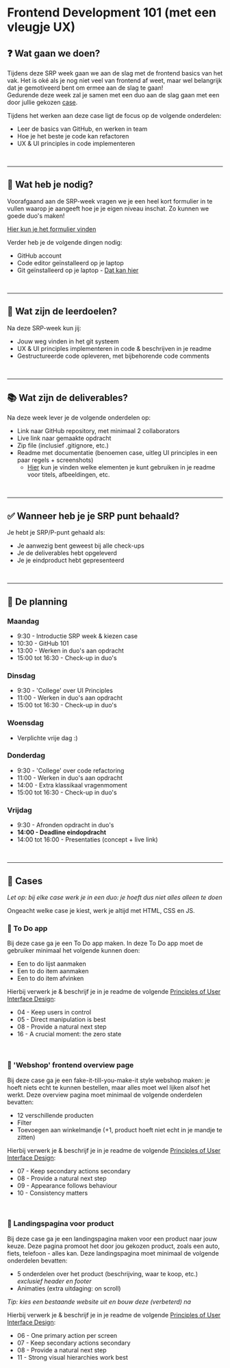 # Frontend Development 101 (met een vleugje UX)

<!------------ nieuw onderdeel ------------>

## :question: Wat gaan we doen?
Tijdens deze SRP week gaan we aan de slag met de frontend basics van het vak. Het is oké als je nog niet veel van frontend af weet, maar wel belangrijk dat je gemotiveerd bent om ermee aan de slag te gaan!  
Gedurende deze week zal je samen met een duo aan de slag gaan met een door jullie 
gekozen [case](#open_file_folder-Cases).

Tijdens het werken aan deze case ligt de focus op de volgende onderdelen:
- Leer de basics van GitHub, en werken in team
- Hoe je het beste je code kan refactoren
- UX & UI principles in code implementeren

</br>

---
<!------------ nieuw onderdeel ------------>

## :handbag: Wat heb je nodig?
Voorafgaand aan de SRP-week vragen we je een heel kort formulier in te vullen 
waarop je aangeeft hoe je je eigen niveau inschat. Zo kunnen we goede duo's maken!  

[Hier kun je het formulier vinden](https://github.com/lisaoude/frontend-dev-101/tree/main/formulier)  

Verder heb je de volgende dingen nodig:
- GitHub account
- Code editor geïnstalleerd op je laptop
- Git geïnstalleerd op je laptop - [Dat kan hier](https://git-scm.com/downloads)
</br>

---

<!------------ nieuw onderdeel ------------>

## :rocket: Wat zijn de leerdoelen?
Na deze SRP-week kun jij:  
- Jouw weg vinden in het git systeem
- UX & UI principles implementeren in code & beschrijven in je readme
- Gestructureerde code opleveren, met bijbehorende code comments


</br>

---

<!------------ nieuw onderdeel ------------>

## :books: Wat zijn de deliverables?
Na deze week lever je de volgende onderdelen op:  
- Link naar GitHub repository, met minimaal 2 collaborators
- Live link naar gemaakte opdracht
- Zip file (inclusief .gitignore, etc.)
- Readme met documentatie (benoemen case, uitleg UI principles in een paar regels + screenshots)
  - [Hier](https://www.markdownguide.org/cheat-sheet/) kun je vinden welke elementen je kunt gebruiken in je readme voor titels, afbeeldingen, etc.


</br>

---

<!------------ nieuw onderdeel ------------>

## :white_check_mark: Wanneer heb je je SRP punt behaald?
Je hebt je SRP/P-punt gehaald als:  
- Je aanwezig bent geweest bij alle check-ups
- Je de deliverables hebt opgeleverd
- Je je eindproduct hebt gepresenteerd


</br>

---

<!------------ nieuw onderdeel ------------>

## :memo: De planning
### Maandag
- 9:30 - Introductie SRP week & kiezen case
- 10:30 - GitHub 101 
- 13:00 - Werken in duo's aan opdracht
- 15:00 tot 16:30 - Check-up in duo's

### Dinsdag
- 9:30 - 'College' over UI Principles
- 11:00 - Werken in duo's aan opdracht
- 15:00 tot 16:30 - Check-up in duo's

### Woensdag
- Verplichte vrije dag :)

### Donderdag
- 9:30 - 'College' over code refactoring 
- 11:00 - Werken in duo's aan opdracht
- 14:00 - Extra klassikaal vragenmoment
- 15:00 tot 16:30 - Check-up in duo's

### Vrijdag
- 9:30 - Afronden opdracht in duo's
- **14:00 - Deadline eindopdracht**
- 14:00 tot 16:00 - Presentaties (concept + live link)


</br>

---
<!------------ nieuw onderdeel ------------>

## :open_file_folder: Cases
_Let op: bij elke case werk je in een duo: je hoeft dus niet alles alleen te doen_

Ongeacht welke case je kiest, werk je altijd met HTML, CSS en JS.


<!---- To Do App ---->
### :memo: To Do app
Bij deze case ga je een To Do app maken. In deze To Do app moet de gebruiker minimaal het volgende kunnen doen:
- Een to do lijst aanmaken
- Een to do item aanmaken
- Een to do item afvinken

Hierbij verwerk je & beschrijf je in je readme de volgende [Principles of User Interface Design](http://bokardo.com/principles-of-user-interface-design/):
- 04 - Keep users in control
- 05 - Direct manipulation is best
- 08 - Provide a natural next step
- 16 - A crucial moment: the zero state

</br>

<!---- Webshop ---->
### :shopping_cart: 'Webshop' frontend overview page
Bij deze case ga je een fake-it-till-you-make-it style webshop maken: je hoeft niets echt te kunnen bestellen, maar alles moet wel lijken alsof het werkt. Deze overview pagina moet minimaal de volgende onderdelen bevatten:
- 12 verschillende producten
- Filter
- Toevoegen aan winkelmandje (+1, product hoeft niet echt in je mandje te zitten)

Hierbij verwerk je & beschrijf je in je readme de volgende [Principles of User Interface Design](http://bokardo.com/principles-of-user-interface-design/):
- 07 - Keep secondary actions secondary
- 08 - Provide a natural next step
- 09 - Appearance follows behaviour
- 10 - Consistency matters

</br>

<!---- Landingspagina ---->
### :flight_arrival: Landingspagina voor product
Bij deze case ga je een landingspagina maken voor een product naar jouw keuze. Deze pagina promoot het door jou gekozen product, zoals een auto, fiets, telefoon - alles kan. Deze landingspagina moet minimaal de volgende onderdelen bevatten:
- 5 onderdelen over het product (beschrijving, waar te koop, etc.) _exclusief header en footer_
- Animaties (extra uitdaging: on scroll)

_Tip: kies een bestaande website uit en bouw deze (verbeterd) na_

Hierbij verwerk je & beschrijf je in je readme de volgende [Principles of User Interface Design](http://bokardo.com/principles-of-user-interface-design/):
- 06 - One primary action per screen
- 07 - Keep secondary actions secondary
- 08 - Provide a natural next step
- 11 - Strong visual hierarchies work best

</br>
